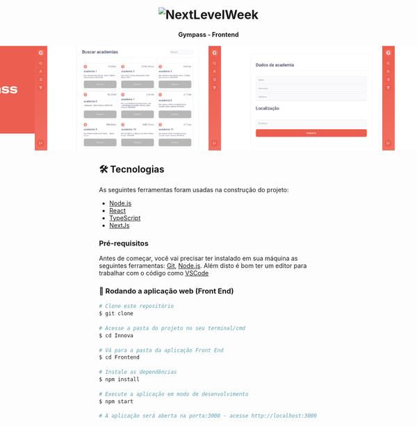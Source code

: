 <h1 align="center">
    <img alt="NextLevelWeek" title="#NextLevelWeek" style="background= '#000'" src="https://play-lh.googleusercontent.com/eYpDhWypRwEmmSL7GPMiilwQEVEj2HISsUW_OflkCLUsdOHz5U9e3ePRu2flVuVKvaI" width="100px" />
</h1>

<h4 align="center">
	Gympass - Frontend
</h4>

<p align="center" style="display: flex; align-items: flex-start; justify-content: center;">
  <img alt="Innova" title="#Innova" src="./.github/login.png" width="400px">

  <img alt="Innova" title="#Innova" src="./.github/buscar-academias.png" width="400px">

  <img alt="Innova" title="#Innova" src="./.github/cadastrar-academia.png" width="400px">

  <img alt="Innova" title="#Innova" src="./.github/check-ins.png" width="400px">
</p>


## 🛠 Tecnologias

As seguintes ferramentas foram usadas na construção do projeto:

- [Node.js](https://nodejs.org/en)
- [React](https://react.dev/)
- [TypeScript](https://www.typescriptlang.org/)
- [NextJs](https://nextjs.org/)


### Pré-requisitos

Antes de começar, você vai precisar ter instalado em sua máquina as seguintes ferramentas:
[Git](https://git-scm.com), [Node.js](https://nodejs.org/en). Além disto é bom ter um editor para trabalhar com o código como [VSCode](https://code.visualstudio.com/)


### 🧭 Rodando a aplicação web (Front End)

```bash
# Clone este repositório
$ git clone

# Acesse a pasta do projeto no seu terminal/cmd
$ cd Innova

# Vá para a pasta da aplicação Front End
$ cd Frontend

# Instale as dependências
$ npm install

# Execute a aplicação em modo de desenvolvimento
$ npm start

# A aplicação será aberta na porta:3000 - acesse http://localhost:3000
```
